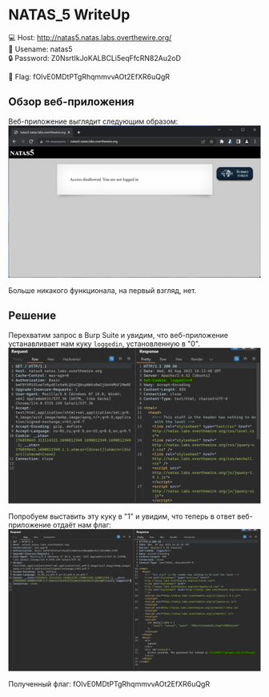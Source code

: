# NATAS_5 WriteUp
:computer: Host: http://natas5.natas.labs.overthewire.org/  
:bust_in_silhouette: Usename: natas5  
:lock: Password: Z0NsrtIkJoKALBCLi5eqFfcRN82Au2oD

:triangular_flag_on_post: Flag: fOIvE0MDtPTgRhqmmvvAOt2EfXR6uQgR

## Обзор веб-приложения
Веб-приложение выглядит следующим образом:
![Скриншот веб-приложения](./img/natas5/natas5_0.png)

Больше никакого функционала, на первый взгляд, нет.

## Решение
Перехватим запрос в Burp Suite и увидим, что веб-приложение устанавливает нам куку ``loggedin``, установленную в "0". 
![Установленная кука](img/natas5/natas5_1.png)

Попробуем выставить эту куку в "1" и увидим, что теперь в ответ веб-приложение отдаёт нам флаг:
![Получение флага](img/natas5/natas5_2.png)


Полученный флаг: fOIvE0MDtPTgRhqmmvvAOt2EfXR6uQgR
